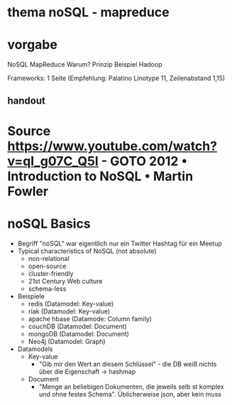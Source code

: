 # thema noSQL - mapreduce


# vorgabe
NoSQL
MapReduce	Warum?
Prinzip
Beispiel
Hadoop

Frameworks: 1 Seite (Empfehlung: Palatino Linotype  11, Zeilenabstand 1,15)
## handout

# Source https://www.youtube.com/watch?v=qI_g07C_Q5I - GOTO 2012 • Introduction to NoSQL • Martin Fowler

# noSQL Basics
- Begriff "noSQL" war eigentlich nur ein Twitter Hashtag für ein Meetup
- Typical characteristics of NoSQL (not absolute)
    - non-relational
    - open-source
    - cluster-friendly
    - 21st Century Web culture
    - schema-less
- Beispiele
    - redis (Datamodel: Key-value)
    - riak (Datamodel: Key-value)
    - apache hbase (Datamode: Column family)
    - couchDB (Datamodel: Document)
    - mongoDB (Datamodel: Document)
    - Neo4j (Datamodel: Graph)
- Datamodels
    - Key-value
        - "Gib mir den Wert an diesem Schlüssel" - die DB weiß nichts über die Eigenschaft -> hashmap
    - Document
        - "Menge an beliebigen Dokumenten, die jeweils selb st komplex und ohne festes Schema". Üblicherweise json, aber kein muss
        
